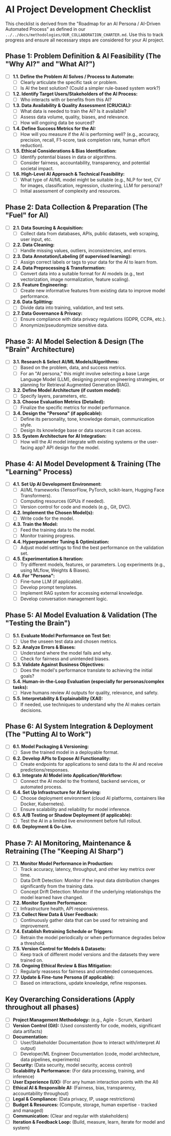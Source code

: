 # AI Project Development Checklist

This checklist is derived from the "Roadmap for an AI Persona / AI-Driven Automated Process" as defined in our `../../docs/methodologies/OUR_COLLABORATION_CHARTER.md`. Use this to track progress and ensure all necessary steps are considered for your AI project.

## Phase 1: Problem Definition & AI Feasibility (The "Why AI?" and "What AI?")
- [ ] **1.1. Define the Problem AI Solves / Process to Automate:**
    - [ ] Clearly articulate the specific task or problem.
    - [ ] Is AI the best solution? (Could a simpler rule-based system work?)
- [ ] **1.2. Identify Target Users/Stakeholders of the AI Process:**
    - [ ] Who interacts with or benefits from this AI?
- [ ] **1.3. Data Availability & Quality Assessment (CRUCIAL):**
    - [ ] What data is needed to train the AI? Is it available?
    - [ ] Assess data volume, quality, biases, and relevance.
    - [ ] How will ongoing data be sourced?
- [ ] **1.4. Define Success Metrics for the AI:**
    - [ ] How will you measure if the AI is performing well? (e.g., accuracy, precision, recall, F1-score, task completion rate, human effort reduction).
- [ ] **1.5. Ethical Considerations & Bias Identification:**
    - [ ] Identify potential biases in data or algorithms.
    - [ ] Consider fairness, accountability, transparency, and potential societal impact.
- [ ] **1.6. High-Level AI Approach & Technical Feasibility:**
    - [ ] What type of AI/ML model might be suitable (e.g., NLP for text, CV for images, classification, regression, clustering, LLM for persona)?
    - [ ] Initial assessment of complexity and resources.

## Phase 2: Data Collection & Preparation (The "Fuel" for AI)
- [ ] **2.1. Data Sourcing & Acquisition:**
    - [ ] Collect data from databases, APIs, public datasets, web scraping, user input, etc.
- [ ] **2.2. Data Cleaning:**
    - [ ] Handle missing values, outliers, inconsistencies, and errors.
- [ ] **2.3. Data Annotation/Labeling (if supervised learning):**
    - [ ] Assign correct labels or tags to your data for the AI to learn from.
- [ ] **2.4. Data Preprocessing & Transformation:**
    - [ ] Convert data into a suitable format for AI models (e.g., text vectorization, image normalization, feature scaling).
- [ ] **2.5. Feature Engineering:**
    - [ ] Create new informative features from existing data to improve model performance.
- [ ] **2.6. Data Splitting:**
    - [ ] Divide data into training, validation, and test sets.
- [ ] **2.7. Data Governance & Privacy:**
    - [ ] Ensure compliance with data privacy regulations (GDPR, CCPA, etc.).
    - [ ] Anonymize/pseudonymize sensitive data.

## Phase 3: AI Model Selection & Design (The "Brain" Architecture)
- [ ] **3.1. Research & Select AI/ML Models/Algorithms:**
    - [ ] Based on the problem, data, and success metrics.
    - [ ] For an "AI persona," this might involve selecting a base Large Language Model (LLM), designing prompt engineering strategies, or planning for Retrieval Augmented Generation (RAG).
- [ ] **3.2. Define Model Architecture (if custom model):**
    - [ ] Specify layers, parameters, etc.
- [ ] **3.3. Choose Evaluation Metrics (Detailed):**
    - [ ] Finalize the specific metrics for model performance.
- [ ] **3.4. Design the "Persona" (if applicable):**
    - [ ] Define its personality, tone, knowledge domain, communication style.
    - [ ] Design its knowledge base or data sources it can access.
- [ ] **3.5. System Architecture for AI Integration:**
    - [ ] How will the AI model integrate with existing systems or the user-facing app? API design for the model.

## Phase 4: AI Model Development & Training (The "Learning" Process)
- [ ] **4.1. Set Up AI Development Environment:**
    - [ ] AI/ML frameworks (TensorFlow, PyTorch, scikit-learn, Hugging Face Transformers).
    - [ ] Computing resources (GPUs if needed).
    - [ ] Version control for code and models (e.g., Git, DVC).
- [ ] **4.2. Implement the Chosen Model(s):**
    - [ ] Write code for the model.
- [ ] **4.3. Train the Model:**
    - [ ] Feed the training data to the model.
    - [ ] Monitor training progress.
- [ ] **4.4. Hyperparameter Tuning & Optimization:**
    - [ ] Adjust model settings to find the best performance on the validation set.
- [ ] **4.5. Experimentation & Iteration:**
    - [ ] Try different models, features, or parameters. Log experiments (e.g., using MLflow, Weights & Biases).
- [ ] **4.6. For "Persona":**
    - [ ] Fine-tune LLM (if applicable).
    - [ ] Develop prompt templates.
    - [ ] Implement RAG system for accessing external knowledge.
    - [ ] Develop conversation management logic.

## Phase 5: AI Model Evaluation & Validation (The "Testing the Brain")
- [ ] **5.1. Evaluate Model Performance on Test Set:**
    - [ ] Use the unseen test data and chosen metrics.
- [ ] **5.2. Analyze Errors & Biases:**
    - [ ] Understand where the model fails and why.
    - [ ] Check for fairness and unintended biases.
- [ ] **5.3. Validate Against Business Objectives:**
    - [ ] Does the model's performance translate to achieving the initial goals?
- [ ] **5.4. Human-in-the-Loop Evaluation (especially for personas/complex tasks):**
    - [ ] Have humans review AI outputs for quality, relevance, and safety.
- [ ] **5.5. Interpretability & Explainability (XAI):**
    - [ ] If needed, use techniques to understand why the AI makes certain decisions.

## Phase 6: AI System Integration & Deployment (The "Putting AI to Work")
- [ ] **6.1. Model Packaging & Versioning:**
    - [ ] Save the trained model in a deployable format.
- [ ] **6.2. Develop APIs to Expose AI Functionality:**
    - [ ] Create endpoints for applications to send data to the AI and receive predictions/responses.
- [ ] **6.3. Integrate AI Model into Application/Workflow:**
    - [ ] Connect the AI model to the frontend, backend services, or automated process.
- [ ] **6.4. Set Up Infrastructure for AI Serving:**
    - [ ] Choose deployment environment (cloud AI platforms, containers like Docker, Kubernetes).
    - [ ] Ensure scalability and reliability for model inference.
- [ ] **6.5. A/B Testing or Shadow Deployment (if applicable):**
    - [ ] Test the AI in a limited live environment before full rollout.
- [ ] **6.6. Deployment & Go-Live.**

## Phase 7: AI Monitoring, Maintenance & Retraining (The "Keeping AI Sharp")
- [ ] **7.1. Monitor Model Performance in Production:**
    - [ ] Track accuracy, latency, throughput, and other key metrics over time.
    - [ ] Data Drift Detection: Monitor if the input data distribution changes significantly from the training data.
    - [ ] Concept Drift Detection: Monitor if the underlying relationships the model learned have changed.
- [ ] **7.2. Monitor System Performance:**
    - [ ] Infrastructure health, API responsiveness.
- [ ] **7.3. Collect New Data & User Feedback:**
    - [ ] Continuously gather data that can be used for retraining and improvement.
- [ ] **7.4. Establish Retraining Schedule or Triggers:**
    - [ ] Retrain the model periodically or when performance degrades below a threshold.
- [ ] **7.5. Version Control for Models & Datasets:**
    - [ ] Keep track of different model versions and the datasets they were trained on.
- [ ] **7.6. Ongoing Ethical Review & Bias Mitigation:**
    - [ ] Regularly reassess for fairness and unintended consequences.
- [ ] **7.7. Update & Fine-tune Persona (if applicable):**
    - [ ] Based on interactions, update knowledge, refine responses.

## Key Overarching Considerations (Apply throughout all phases)
- [ ] **Project Management Methodology:** (e.g., Agile - Scrum, Kanban)
- [ ] **Version Control (Git):** (Used consistently for code, models, significant data artifacts)
- [ ] **Documentation:**
    - [ ] User/Stakeholder Documentation (how to interact with/interpret AI output)
    - [ ] Developer/ML Engineer Documentation (code, model architecture, data pipelines, experiments)
- [ ] **Security:** (Data security, model security, access control)
- [ ] **Scalability & Performance:** (For data processing, training, and inference)
- [ ] **User Experience (UX):** (For any human interaction points with the AI)
- [ ] **Ethical AI & Responsible AI:** (Fairness, bias, transparency, accountability throughout)
- [ ] **Legal & Compliance:** (Data privacy, IP, usage restrictions)
- [ ] **Budget & Resources:** (Compute, storage, human expertise - tracked and managed)
- [ ] **Communication:** (Clear and regular with stakeholders)
- [ ] **Iteration & Feedback Loop:** (Build, measure, learn, iterate for model and system) 